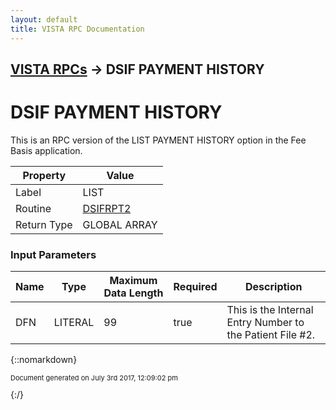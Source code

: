 ```yaml
---
layout: default
title: VISTA RPC Documentation
---
```


## [VISTA RPCs](TableOfContents) &#8594; DSIF PAYMENT HISTORY
# DSIF PAYMENT HISTORY

This is an RPC version of the LIST PAYMENT HISTORY option in the Fee Basis application.

Property | Value
--- | ---
Label | LIST
Routine | [DSIFRPT2](http://code.osehra.org/dox/Routine_DSIFRPT2_source.html)
Return Type | GLOBAL ARRAY


### Input Parameters

Name | Type | Maximum Data Length | Required | Description
--- | --- | --- | --- | ---
DFN | LITERAL | 99 | true | This is the Internal Entry Number to the Patient File #2.



{::nomarkdown} <br/><p style="font-size: 11px">Document generated on July 3rd 2017, 12:09:02 pm</p>{:/}